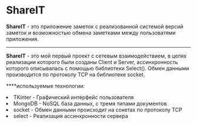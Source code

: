 # ShareIT

**ShareIT** - это приложение заметок с реализованной системой версий заметок и возможностью обмена заметками между пользоватями приложения.
***
**ShareIT** - это мой первый проект с сетевым взаимодействием, в целях реализации которого были созданы Client и Server, ассинхронность которого описывалась с помощью библиотеки Select(). Обмен данными производится по протоколу TCP на библиотеке socket. 

****используемые технологии:
<li> TKinter - Графический интерфейс пользователя
<li> MongoDB - NoSQL база данных, с тремя типами документов
<li> socket - Обмен данными происходит на сокетах по протоколу TCP
<li> select - Реализация ассинхронности сервера

